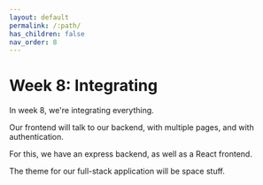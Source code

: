 ```yaml
---
layout: default
permalink: /:path/
has_children: false
nav_order: 8
---
```


# Week 8: Integrating

In week 8, we're integrating everything.

Our frontend will talk to our backend, with multiple pages, and with authentication.

For this, we have an express backend, as well as a React frontend.

The theme for our full-stack application will be space stuff.
